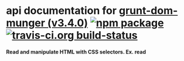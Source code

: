 # api documentation for  [grunt-dom-munger (v3.4.0)](https://github.com/cgross/grunt-dom-munger)  [![npm package](https://img.shields.io/npm/v/npmdoc-grunt-dom-munger.svg?style=flat-square)](https://www.npmjs.org/package/npmdoc-grunt-dom-munger) [![travis-ci.org build-status](https://api.travis-ci.org/npmdoc/node-npmdoc-grunt-dom-munger.svg)](https://travis-ci.org/npmdoc/node-npmdoc-grunt-dom-munger)
#### Read and manipulate HTML with CSS selectors. Ex. read <script> tags from your html.  Remove nodes, add nodes, and more.

[![NPM](https://nodei.co/npm/grunt-dom-munger.png?downloads=true&downloadRank=true&stars=true)](https://www.npmjs.com/package/grunt-dom-munger)

- [https://npmdoc.github.io/node-npmdoc-grunt-dom-munger/build/apidoc.html](https://npmdoc.github.io/node-npmdoc-grunt-dom-munger/build/apidoc.html)

[![apidoc](https://npmdoc.github.io/node-npmdoc-grunt-dom-munger/build/screenCapture.buildCi.browser.%252Ftmp%252Fbuild%252Fapidoc.html.png)](https://npmdoc.github.io/node-npmdoc-grunt-dom-munger/build/apidoc.html)

![npmPackageListing](https://npmdoc.github.io/node-npmdoc-grunt-dom-munger/build/screenCapture.npmPackageListing.svg)

![npmPackageDependencyTree](https://npmdoc.github.io/node-npmdoc-grunt-dom-munger/build/screenCapture.npmPackageDependencyTree.svg)



# package.json

```json

{
    "author": {
        "name": "Chris Gross"
    },
    "bugs": {
        "url": "https://github.com/cgross/grunt-dom-munger/issues"
    },
    "dependencies": {
        "cheerio": "~0.12.3"
    },
    "description": "Read and manipulate HTML with CSS selectors. Ex. read <script> tags from your html.  Remove nodes, add nodes, and more.",
    "devDependencies": {
        "grunt": "~0.4.1",
        "grunt-contrib-clean": "~0.4.0",
        "grunt-contrib-concat": "~0.1.3",
        "grunt-contrib-jshint": "~0.1.1",
        "grunt-contrib-nodeunit": "~0.3.0",
        "grunt-contrib-uglify": "~0.2.0"
    },
    "directories": {},
    "dist": {
        "shasum": "2d0d8f964f5a99511e914ad1d53f1f71c5ab6d89",
        "tarball": "https://registry.npmjs.org/grunt-dom-munger/-/grunt-dom-munger-3.4.0.tgz"
    },
    "engines": {
        "node": ">= 0.8.0"
    },
    "homepage": "https://github.com/cgross/grunt-dom-munger",
    "keywords": [
        "gruntplugin",
        "html",
        "jquery",
        "cheerio"
    ],
    "licenses": [
        {
            "type": "MIT",
            "url": "https://github.com/cgross/grunt-dom-munger/blob/master/LICENSE-MIT"
        }
    ],
    "main": "Gruntfile.js",
    "maintainers": [
        {
            "name": "cgross"
        }
    ],
    "name": "grunt-dom-munger",
    "optionalDependencies": {},
    "peerDependencies": {
        "grunt": "~0.4.1"
    },
    "repository": {
        "type": "git",
        "url": "git://github.com/cgross/grunt-dom-munger.git"
    },
    "scripts": {
        "test": "grunt test"
    },
    "version": "3.4.0"
}
```



# misc
- this document was created with [utility2](https://github.com/kaizhu256/node-utility2)
